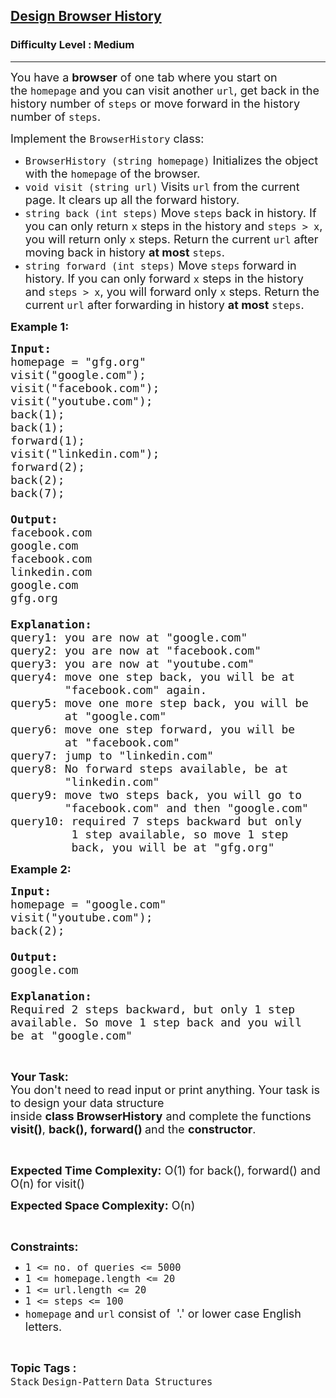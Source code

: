 <h2><a href="https://practice.geeksforgeeks.org/problems/design-browser-history/1?utm_source=geeksforgeeks&utm_medium=ml_article_practice_tab&utm_campaign=article_practice_tab">Design Browser History</a></h2><h3>Difficulty Level : Medium</h3><hr><div class="problems_problem_content__Xm_eO"><p><span style="font-size:18px">You have a&nbsp;<strong>browser</strong>&nbsp;of one tab where you start on the&nbsp;<code>homepage</code>&nbsp;and you can visit another&nbsp;<code>url</code>, get back in the history number of&nbsp;<code>steps</code>&nbsp;or move forward in the history number of&nbsp;<code>steps</code>.</span></p>

<p><span style="font-size:18px">Implement the&nbsp;<code>BrowserHistory</code>&nbsp;class:</span></p>

<ul>
	<li><span style="font-size:18px"><code>BrowserHistory (string homepage)</code>&nbsp;Initializes the object with the&nbsp;<code>homepage</code>&nbsp;of the browser.</span></li>
	<li><span style="font-size:18px"><code>void visit (string url)</code>&nbsp;Visits&nbsp;<code>url</code>&nbsp;from the current page. It clears up all the forward history.</span></li>
	<li><span style="font-size:18px"><code>string back (int steps)</code>&nbsp;Move&nbsp;<code>steps</code>&nbsp;back in history. If you can only return&nbsp;<code>x</code>&nbsp;steps in the history and&nbsp;<code>steps &gt; x</code>, you will&nbsp;return only&nbsp;<code>x</code>&nbsp;steps. Return the current&nbsp;<code>url</code>&nbsp;after moving back in history&nbsp;<strong>at most</strong>&nbsp;<code>steps</code>.</span></li>
	<li><span style="font-size:18px"><code>string forward (int steps)</code>&nbsp;Move&nbsp;<code>steps</code>&nbsp;forward in history. If you can only forward&nbsp;<code>x</code>&nbsp;steps in the history and&nbsp;<code>steps &gt; x</code>, you will&nbsp;forward only&nbsp;<code>x</code>&nbsp;steps. Return the current&nbsp;<code>url</code>&nbsp;after forwarding in history&nbsp;<strong>at most</strong>&nbsp;<code>steps</code>.</span></li>
</ul>

<p><span style="font-size:18px"><strong>Example 1:</strong></span></p>

<pre><span style="font-size:18px"><strong>Input:</strong>
homepage = "gfg.org"
visit("google.com");
visit("facebook.com");
visit("youtube.com");
back(1);
back(1);
forward(1);
visit("linkedin.com");
forward(2);
back(2);
back(7);

<strong>Output:</strong></span>
<span style="font-size:18px">facebook.com</span>
<span style="font-size:18px">google.com</span>
<span style="font-size:18px">facebook.com</span>
<span style="font-size:18px">linkedin.com</span>
<span style="font-size:18px">google.com</span>
<span style="font-size:18px">gfg.org

<strong>Explanation: </strong>
query1: you are now at "google.com"
query2: you are now at "facebook.com"
query3: you are now at "youtube.com"
query4: move one step back, you will be at
&nbsp;       "facebook.com" again.
query5: move one more step back, you will be
&nbsp;       at "google.com"
query6: move one step forward, you will be 
&nbsp;       at "facebook.com"
query7: jump to "linkedin.com"
query8: No forward steps available, be at 
&nbsp;       "linkedin.com"
query9: move two steps back, you will go to 
&nbsp;       "facebook.com" and then "google.com"
query10: required 7 steps backward but only 
&nbsp;        1 step available, so move 1 step  
&nbsp;        back, you will be at "gfg.org"</span></pre>

<p><span style="font-size:18px"><strong>Example 2:</strong></span></p>

<pre><span style="font-size:18px"><strong>Input:</strong>
homepage = "google.com"
visit("youtube.com");
back(2);

<strong>Output:
</strong>google.com

<strong>Explanation:</strong>
Required 2 steps backward, but only 1 step
available. So move 1 step back and you will
be at "google.com"</span></pre>

<p>&nbsp;</p>

<p><span style="font-size:18px"><strong>Your Task:&nbsp;&nbsp;</strong><br>
You don't need to read input or print anything. Your task is to design your data structure inside&nbsp;<strong>class&nbsp;BrowserHistory</strong>&nbsp;and&nbsp;complete&nbsp;the functions <strong>visit()</strong>, <strong>back(),&nbsp;forward()&nbsp;</strong>and the <strong>constructor</strong>.</span></p>

<p>&nbsp;</p>

<p><span style="font-size:18px"><strong>Expected Time Complexity:</strong> O(1) for back(), forward() and O(n) for visit()</span></p>

<p><span style="font-size:18px"><strong>Expected Space Complexity:</strong> O(n)</span></p>

<p>&nbsp;</p>

<p><span style="font-size:18px"><strong>Constraints:</strong></span></p>

<ul>
	<li><span style="font-size:18px"><code>1 &lt;= no. of queries &lt;= 5000</code></span></li>
	<li><span style="font-size:18px"><code>1 &lt;= homepage.length &lt;= 20</code></span></li>
	<li><span style="font-size:18px"><code>1 &lt;= url.length &lt;= 20</code></span></li>
	<li><span style="font-size:18px"><code>1 &lt;= steps &lt;= 100</code></span></li>
	<li><span style="font-size:18px"><code>homepage</code>&nbsp;and&nbsp;<code>url</code>&nbsp;consist of&nbsp; '.' or lower case English letters.</span></li>
</ul>
</div><br><p><span style=font-size:18px><strong>Topic Tags : </strong><br><code>Stack</code>&nbsp;<code>Design-Pattern</code>&nbsp;<code>Data Structures</code>&nbsp;